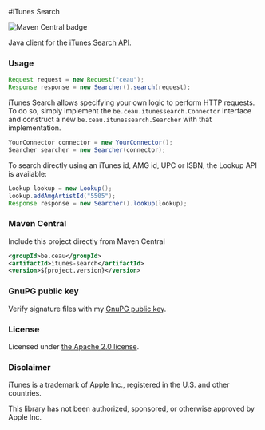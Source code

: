 #iTunes Search

![Maven Central badge](https://maven-badges.herokuapp.com/maven-central/be.ceau/itunes-search/badge.svg)


Java client for the [iTunes Search API](https://affiliate.itunes.apple.com/resources/documentation/itunes-store-web-service-search-api/).


### Usage

```Java
Request request = new Request("ceau");
Response response = new Searcher().search(request);
```

iTunes Search allows specifying your own logic to perform HTTP requests. To do so, simply implement the `be.ceau.itunessearch.Connector` interface and construct a new `be.ceau.itunessearch.Searcher` with that implementation.

```Java
YourConnector connector = new YourConnector();
Searcher searcher = new Searcher(connector);
```

To search directly using an iTunes id, AMG id, UPC or ISBN, the Lookup API is available:

```Java
Lookup lookup = new Lookup();
lookup.addAmgArtistId("5505");
Response response = new Searcher().lookup(lookup);
```

### Maven Central
Include this project directly from Maven Central
```XML
<groupId>be.ceau</groupId>
<artifactId>itunes-search</artifactId>
<version>${project.version}</version>
```

### GnuPG public key
Verify signature files with my [GnuPG public key](https://www.ceau.be/pubkey.gpg).

### License
Licensed under [the Apache 2.0 license](http://www.apache.org/licenses/LICENSE-2.0.txt).

### Disclaimer
iTunes is a trademark of Apple Inc., registered in the U.S. and other countries.

This library has not been authorized, sponsored, or otherwise approved by Apple Inc.